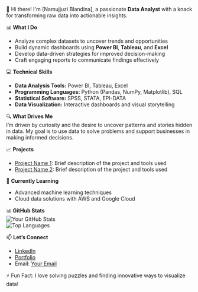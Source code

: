 👋 Hi there! I'm [Namujjuzi Blandina], a passionate **Data Analyst** with a knack for transforming raw data into actionable insights.

📊 **What I Do**  
- Analyze complex datasets to uncover trends and opportunities  
- Build dynamic dashboards using **Power BI**, **Tableau**, and **Excel**  
- Develop data-driven strategies for improved decision-making  
- Craft engaging reports to communicate findings effectively  

💻 **Technical Skills**  
- **Data Analysis Tools:** Power BI, Tableau, Excel  
- **Programming Languages:** Python (Pandas, NumPy, Matplotlib), SQL  
- **Statistical Software:** SPSS, STATA, EPI-DATA  
- **Data Visualization:** Interactive dashboards and visual storytelling  

🔍 **What Drives Me**  
I’m driven by curiosity and the desire to uncover patterns and stories hidden in data. My goal is to use data to solve problems and support businesses in making informed decisions.  

📈 **Projects**  
- [Project Name 1](#): Brief description of the project and tools used  
- [Project Name 2](#): Brief description of the project and tools used  

🌱 **Currently Learning**  
- Advanced machine learning techniques  
- Cloud data solutions with AWS and Google Cloud  

📊 **GitHub Stats**  
![Your GitHub Stats](https://github-readme-stats.vercel.app/api?username=blandinanamujjuzi&show_icons=true&theme=radical)  
![Top Languages](https://github-readme-stats.vercel.app/api/top-langs/?username=blandinanamujjuzi&layout=compact&theme=radical)

📫 **Let’s Connect**  
- [LinkedIn](#)  
- [Portfolio](#)  
- Email: [Your Email](#)  

⚡ Fun Fact: I love solving puzzles and finding innovative ways to visualize data!


